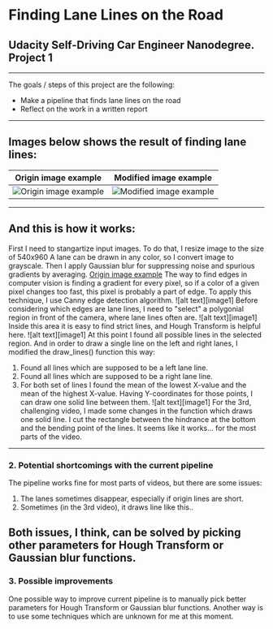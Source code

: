 # **Finding Lane Lines on the Road** 

## Udacity Self-Driving Car Engineer Nanodegree. Project 1

---

The goals / steps of this project are the following:
* Make a pipeline that finds lane lines on the road
* Reflect on the work in a written report

---
## Images below shows the result of finding lane lines:




Origin image example | Modified image example
------------ | -------------
![Origin image example](/examples/line-segments-example.jpg) | ![Modified image example](/examples/laneLines_thirdPass.jpg)

---
## And this is how it works:

First I need to stangartize input images. To do that, I resize image to the size of 540x960
A lane can be drawn in any color, so I convert image to grayscale. Then I apply Gaussian blur for suppressing noise and spurious gradients by averaging. 
[Origin image example](/examples/line-segments-example.jpg)
The way to find edges in computer vision is finding a gradient for every pixel, so if a color of a given pixel changes too fast, this pixel is probably a part of edge. To apply this technique, I use Canny edge detection algorithm. 
![alt text][image1]
Before considering which edges are lane lines, I need to "select" a polygonial region in front of the camera, where lane lines often are. 
![alt text][image1]
Inside this area it is easy to find strict lines, and Hough Transform is helpful here. 
![alt text][image1]
At this point I found all possible lines in the selected region. And in order to draw a single line on the left and right lanes, I modified the draw_lines() function this way:
1. Found all lines which are supposed to be a left lane line. 
2. Found all lines which are supposed to be a right lane line. 
3. For both set of lines I found the mean of the lowest X-value and the mean of the highest X-value. Having Y-coordinates for those points, I can draw one solid line between them.
![alt text][image1]
For the 3rd, challenging video, I made some changes in the function which draws one solid line. I cut the rectangle between the hindrance at the bottom and the bending point of the lines. It seems like it works... for the most parts of the video.
---

### 2. Potential shortcomings with the current pipeline

The pipeline works fine for most parts of videos, but there are some issues:
1. The lanes sometimes disappear, especially if origin lines are short. 
2. Sometimes (in the 3rd video), it draws line like this.. 

Both issues, I think, can be solved by picking other parameters for Hough Transform or Gaussian blur functions. 
---

### 3. Possible improvements 

One possible way to improve current pipeline is to manually pick better parameters for Hough Transform or Gaussian blur functions. 
Another way is to use some techniques which are unknown for me at this moment. 
